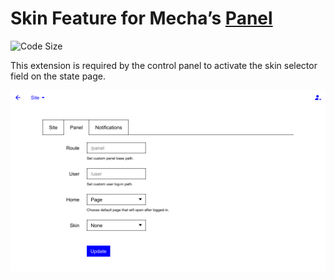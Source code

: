 Skin Feature for Mecha’s [Panel](https://github.com/mecha-cms/x.panel)
======================================================================

![Code Size](https://img.shields.io/github/languages/code-size/mecha-cms/x.panel.skin?color=%23444&style=for-the-badge)

This extension is required by the control panel to activate the skin selector field on the state page.

![Panel](index.png)